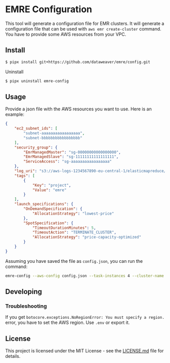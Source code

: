 # EMRE Configuration

This tool will generate a configuration file for EMR clusters. It will generate a configuration file that can be used with `aws emr create-cluster` command.
You have to provide some AWS resources from your VPC. 

## Install

```bash
$ pipx install git+https://github.com/dataweaver/emre/config.git
```

Uninstall

```bash
$ pipx uninstall emre-config
```

## Usage

Provide a json file with the AWS resources you want to use. Here is an example:

```json
{
    "ec2_subnet_ids": [
        "subnet-aaaaaaaaaaaaaaaaa",
        "subnet-bbbbbbbbbbbbbbbbb"
    ],
    "security_group": {
        "EmrManagedMaster": "sg-00000000000000000",
        "EmrManagedSlave": "sg-11111111111111111",
        "ServiceAccess": "sg-aaaaaaaaaaaaaaaaa"
    },
    "log_uri": "s3://aws-logs-1234567890-eu-central-1/elasticmapreduce/",
    "tags": [
        {
            "Key": "project",
            "Value": "emre"
        }
    ],
    "launch_specifications": {
        "OnDemandSpecification": {
            "AllocationStrategy": "lowest-price"
        },
        "SpotSpecification": {
            "TimeoutDurationMinutes": 5,
            "TimeoutAction": "TERMINATE_CLUSTER",
            "AllocationStrategy": "price-capacity-optimized"
        }
    }
}
```
Assuming you have saved the file as `config.json`, you can run the command:

```bash
emre-config --aws-config config.json --task-instances 4 --cluster-name my-emre-cluster
```


## Developing

### Troubleshooting

If you get `botocore.exceptions.NoRegionError: You must specify a region.` error, you have to set the AWS region. Use `.env` or export it.

## License

This project is licensed under the MIT License - see the [LICENSE.md](LICENSE.md) file for details.

